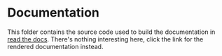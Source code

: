 # Documentation

This folder contains the source code used to build the documentation in [read the docs](https://fastest-lap.readthedocs.io/en/latest/?badge=latest). There's nothing interesting here, click the link for the rendered documentation instead.
